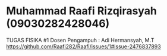 # Muhammad Raafi Rizqirasyah (09030282428046)
TUGAS FISIKA  #1
Dosen Pengampuh : Adi Hermansyah, M.T
https://github.com/Raafi282/Raafi/issues/1#issue-2476837893

